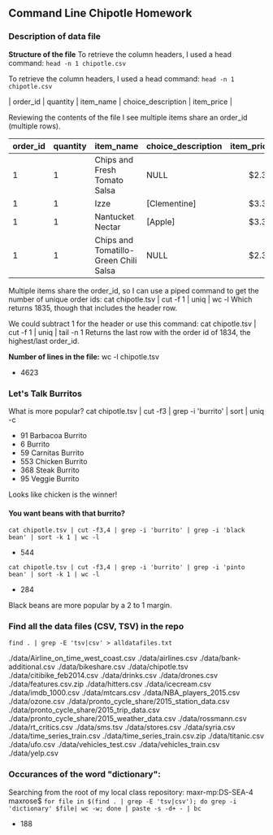 ## Command Line Chipotle Homework


### Description of data file
**Structure of the file**
To retrieve the column headers, I used a head command: `head -n 1 chipotle.csv`

To retrieve the column headers, I used a head command: `head -n 1 chipotle.csv`

| order_id | quantity | item_name | choice_description | item_price | 

Reviewing the contents of the file I see multiple items share an order_id (multiple rows).

| order_id | quantity | item_name | choice_description | item_price | 
|-------|--------|----------|------------|----------:| 
| 1 | 1 | Chips and Fresh Tomato Salsa | NULL | $2.39 | 
| 1 | 1 | Izze | [Clementine] | $3.39  | 
| 1 | 1 | Nantucket Nectar | [Apple] | $3.39  | 
| 1 | 1 | Chips and Tomatillo-Green Chili Salsa | NULL | $2.39 | 


Multiple items share the order_id, so I can use a piped command to get the number of unique order ids:
cat chipotle.tsv | cut -f 1 | uniq | wc -l
Which returns 1835, though that includes the header row.

We could subtract 1 for the header or use this command:
cat chipotle.tsv | cut -f 1 | uniq | tail -n 1
Returns the last row with the order id of 1834, the highest/last order_id.

**Number of lines in the file:**
wc -l chipotle.tsv 
* 4623

### Let's Talk Burritos
What is more popular?
cat chipotle.tsv | cut -f3 | grep -i 'burrito' | sort | uniq -c
* 91 Barbacoa Burrito
*  6 Burrito
* 59 Carnitas Burrito
* 553 Chicken Burrito
* 368 Steak Burrito
* 95 Veggie Burrito
  
Looks like chicken is the winner!

#### You want beans with that burrito?

`cat chipotle.tsv | cut -f3,4 | grep -i 'burrito' | grep -i 'black bean' | sort -k 1 | wc -l`

* 544

`cat chipotle.tsv | cut -f3,4 | grep -i 'burrito' | grep -i 'pinto bean' | sort -k 1 | wc -l`
* 284

Black beans are more popular by a 2 to 1 margin.

### Find all the data files (CSV, TSV) in the repo

`find . | grep -E 'tsv|csv' > alldatafiles.txt`

./data/Airline_on_time_west_coast.csv
./data/airlines.csv
./data/bank-additional.csv
./data/bikeshare.csv
./data/chipotle.tsv
./data/citibike_feb2014.csv
./data/drinks.csv
./data/drones.csv
./data/features.csv.zip
./data/hitters.csv
./data/icecream.csv
./data/imdb_1000.csv
./data/mtcars.csv
./data/NBA_players_2015.csv
./data/ozone.csv
./data/pronto_cycle_share/2015_station_data.csv
./data/pronto_cycle_share/2015_trip_data.csv
./data/pronto_cycle_share/2015_weather_data.csv
./data/rossmann.csv
./data/rt_critics.csv
./data/sms.tsv
./data/stores.csv
./data/syria.csv
./data/time_series_train.csv
./data/time_series_train.csv.zip
./data/titanic.csv
./data/ufo.csv
./data/vehicles_test.csv
./data/vehicles_train.csv
./data/yelp.csv

### Occurances of the word "dictionary":
Searching from the root of my local class repository:
maxr-mp:DS-SEA-4 maxrose$ 
`for file in $(find . | grep -E 'tsv|csv'); do grep -i 'dictionary' $file| wc -w; done | paste -s -d+ - | bc`
* 188




 
